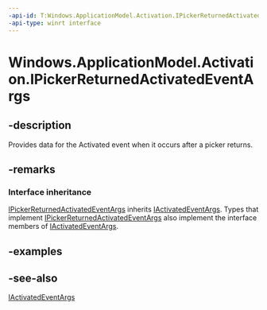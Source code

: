 ```yaml
---
-api-id: T:Windows.ApplicationModel.Activation.IPickerReturnedActivatedEventArgs
-api-type: winrt interface
---
```


<!-- Interface syntax.
public interface IPickerReturnedActivatedEventArgs : Windows.ApplicationModel.Activation.IActivatedEventArgs
-->

# Windows.ApplicationModel.Activation.IPickerReturnedActivatedEventArgs

## -description
Provides data for the Activated event when it occurs after a picker returns.

## -remarks
### Interface inheritance

[IPickerReturnedActivatedEventArgs](ipickerreturnedactivatedeventargs.md) inherits [IActivatedEventArgs](iactivatedeventargs.md). Types that implement [IPickerReturnedActivatedEventArgs](ipickerreturnedactivatedeventargs.md) also implement the interface members of [IActivatedEventArgs](iactivatedeventargs.md).

## -examples

## -see-also
[IActivatedEventArgs](iactivatedeventargs.md)